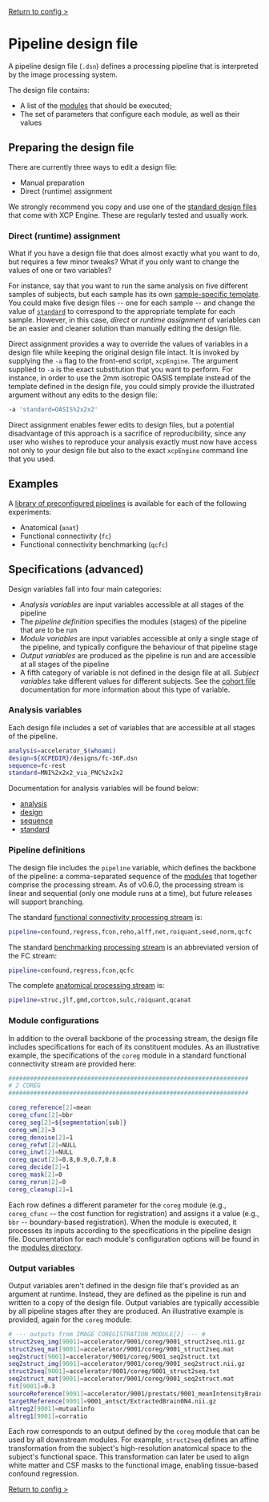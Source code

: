 [Return to config >](https://pipedocs.github.io//config)

Pipeline design file
====================

A pipeline design file (`.dsn`) defines a processing pipeline that is interpreted by the image processing system.

The design file contains:

 * A list of the [modules](https://pipedocs.github.io/modules/index.html) that should be executed;
 * The set of parameters that configure each module, as well as their values

## Preparing the design file

There are currently three ways to edit a design file:

 * Manual preparation
 * Direct (runtime) assignment

We strongly recommend you copy and use one of the [standard design files](https://github.com/PennBBL/xcpEngine/tree/master/designs) that come with XCP Engine.
These are regularly tested and usually work.

### Direct (runtime) assignment

What if you have a design file that does almost exactly what you want to do, but requires a few minor tweaks? What if you only want to change the values of one or two variables?

For instance, say that you want to run the same analysis on five different samples of subjects, but each sample has its own [sample-specific template](https://pipedocs.github.io/utils/templateConstruct). You could make five design files -- one for each sample -- and change the value of [`standard`](https://pipedocs.github.io/config/variables/standard.html) to correspond to the appropriate template for each sample. However, in this case, _direct_ or _runtime assignment_ of variables can be an easier and cleaner solution than manually editing the design file.

Direct assignment provides a way to override the values of variables in a design file while keeping the original design file intact. It is invoked by supplying the `-a` flag to the front-end script, `xcpEngine`. The argument supplied to `-a` is the exact substitution that you want to perform. For instance, in order to use the 2mm isotropic OASIS template instead of the template defined in the design file, you could simply provide the illustrated argument without any edits to the design file:
``` bash
-a 'standard=OASIS%2x2x2'
```

Direct assignment enables fewer edits to design files, but a potential disadvantage of this approach is a sacrifice of reproducibility, since any user who wishes to reproduce your analysis exactly must now have access not only to your design file but also to the exact `xcpEngine` command line that you used.

## Examples

A [library of preconfigured pipelines](https://github.com/PennBBL/xcpEngine/tree/master/designs) is available for each of the following experiments:

 * Anatomical (`anat`)
 * Functional connectivity (`fc`)
 * Functional connectivity benchmarking (`qcfc`)

## Specifications (advanced)

Design variables fall into four main categories:

 * _Analysis variables_ are input variables accessible at all stages of the pipeline
 * The _pipeline definition_ specifies the modules (stages) of the pipeline that are to be run
 * _Module variables_ are input variables accessible at only a single stage of the pipeline, and typically configure the behaviour of that pipeline stage
 * _Output variables_ are produced as the pipeline is run and are accessible at all stages of the pipeline
 * A fifth category of variable is not defined in the design file at all. _Subject variables_ take different values for different subjects. See the [cohort file](https://pipedocs.github.io/config/cohort.html) documentation for more information about this type of variable.

### Analysis variables

Each design file includes a set of variables that are accessible at all stages of the pipeline.

``` bash
analysis=accelerator_$(whoami)
design=${XCPEDIR}/designs/fc-36P.dsn
sequence=fc-rest
standard=MNI%2x2x2_via_PNC%2x2x2
```
Documentation for analysis variables will be found below:

 * [analysis](https://pipedocs.github.io/config/variables/analysis.html)
 * [design](https://pipedocs.github.io/config/variables/design.html)
 * [sequence](https://pipedocs.github.io/config/variables/sequence.html)
 * [standard](https://pipedocs.github.io/config/variables/standard.html)

### Pipeline definitions

The design file includes the `pipeline` variable, which defines the backbone of the pipeline: a comma-separated sequence of the [modules](https://pipedocs.github.io/modules/index.html) that together comprise the processing stream. As of v0.6.0, the processing stream is linear and sequential (only one module runs at a time), but future releases will support branching.

The standard [functional connectivity processing stream](https://pipedocs.github.io/config/streams/fc.html) is:
``` bash
pipeline=confound,regress,fcon,reho,alff,net,roiquant,seed,norm,qcfc
```

The standard [benchmarking processing stream](https://pipedocs.github.io/config/streams/qcfc.html) is an abbreviated version of the FC stream:
``` bash
pipeline=confound,regress,fcon,qcfc
```

The complete [anatomical processing stream](https://pipedocs.github.io/config/streams/anat.html) is:
``` bash
pipeline=struc,jlf,gmd,cortcon,sulc,roiquant,qcanat
```

### Module configurations

In addition to the overall backbone of the processing stream, the design file includes specifications for each of its constituent modules. As an illustrative example, the specifications of the `coreg` module in a standard functional connectivity stream are provided here:

``` bash
###################################################################
# 2 COREG
###################################################################

coreg_reference[2]=mean
coreg_cfunc[2]=bbr
coreg_seg[2]=${segmentation[sub]}
coreg_wm[2]=3
coreg_denoise[2]=1
coreg_refwt[2]=NULL
coreg_inwt[2]=NULL
coreg_qacut[2]=0.8,0.9,0.7,0.8
coreg_decide[2]=1
coreg_mask[2]=0
coreg_rerun[2]=0
coreg_cleanup[2]=1
```

Each row defines a different parameter for the `coreg` module (e.g., `coreg_cfunc` -- the cost function for registration) and assigns it a value (e.g., `bbr` -- boundary-based registration). When the module is executed, it processes its inputs according to the specifications in the pipeline design file. Documentation for each module's configuration options will be found in the [modules directory](https://pipedocs.github.io/modules/index.html).

### Output variables

Output variables aren't defined in the design file that's provided as an argument at runtime. Instead, they are defined as the pipeline is run and written to a copy of the design file. Output variables are typically accessible by all pipeline stages after they are produced. An illustrative example is provided, again for the `coreg` module:

``` bash
# ··· outputs from IMAGE COREGISTRATION MODULE[2] ··· #
struct2seq_img[9001]=accelerator/9001/coreg/9001_struct2seq.nii.gz
struct2seq_mat[9001]=accelerator/9001/coreg/9001_struct2seq.mat
seq2struct[9001]=accelerator/9001/coreg/9001_seq2struct.txt
seq2struct_img[9001]=accelerator/9001/coreg/9001_seq2struct.nii.gz
struct2seq[9001]=accelerator/9001/coreg/9001_struct2seq.txt
seq2struct_mat[9001]=accelerator/9001/coreg/9001_seq2struct.mat
fit[9001]=0.3
sourceReference[9001]=accelerator/9001/prestats/9001_meanIntensityBrain.nii.gz
targetReference[9001]=9001_antsct/ExtractedBrain0N4.nii.gz
altreg2[9001]=mutualinfo
altreg1[9001]=corratio
```

Each row corresponds to an output defined by the `coreg` module that can be used by all downstream modules. For example, `struct2seq` defines an affine transformation from the subject's high-resolution anatomical space to the subject's functional space. This transformation can later be used to align white matter and CSF masks to the functional image, enabling tissue-based confound regression.

[Return to config >](https://pipedocs.github.io//config)
